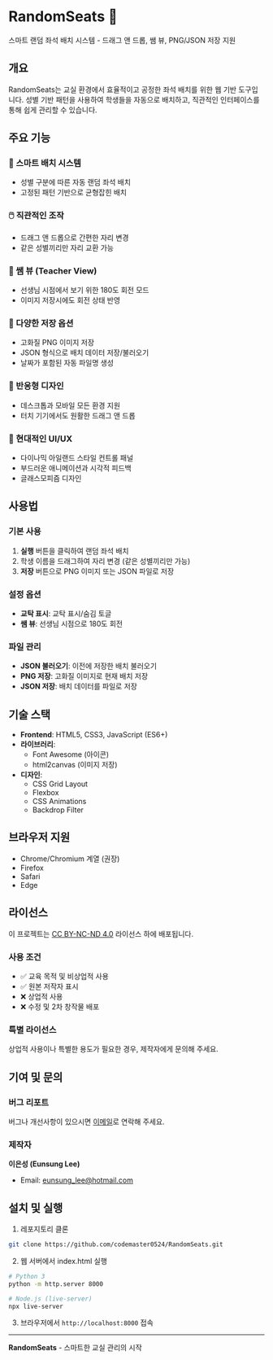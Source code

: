 # RandomSeats 🎯

스마트 랜덤 좌석 배치 시스템 - 드래그 앤 드롭, 쌤 뷰, PNG/JSON 저장 지원

## 개요

RandomSeats는 교실 환경에서 효율적이고 공정한 좌석 배치를 위한 웹 기반 도구입니다. 성별 기반 패턴을 사용하여 학생들을 자동으로 배치하고, 직관적인 인터페이스를 통해 쉽게 관리할 수 있습니다.

## 주요 기능

### 🎲 스마트 배치 시스템
- 성별 구분에 따른 자동 랜덤 좌석 배치
- 고정된 패턴 기반으로 균형잡힌 배치

### 🖱️ 직관적인 조작
- 드래그 앤 드롭으로 간편한 자리 변경
- 같은 성별끼리만 자리 교환 가능

### 🔄 쌤 뷰 (Teacher View)
- 선생님 시점에서 보기 위한 180도 회전 모드
- 이미지 저장시에도 회전 상태 반영

### 💾 다양한 저장 옵션
- 고화질 PNG 이미지 저장
- JSON 형식으로 배치 데이터 저장/불러오기
- 날짜가 포함된 자동 파일명 생성

### 📱 반응형 디자인
- 데스크톱과 모바일 모든 환경 지원
- 터치 기기에서도 원활한 드래그 앤 드롭

### 🎨 현대적인 UI/UX
- 다이나믹 아일랜드 스타일 컨트롤 패널
- 부드러운 애니메이션과 시각적 피드백
- 글래스모피즘 디자인

## 사용법

### 기본 사용
1. **실행** 버튼을 클릭하여 랜덤 좌석 배치
2. 학생 이름을 드래그하여 자리 변경 (같은 성별끼리만 가능)
3. **저장** 버튼으로 PNG 이미지 또는 JSON 파일로 저장

### 설정 옵션
- **교탁 표시**: 교탁 표시/숨김 토글
- **쌤 뷰**: 선생님 시점으로 180도 회전

### 파일 관리
- **JSON 불러오기**: 이전에 저장한 배치 불러오기
- **PNG 저장**: 고화질 이미지로 현재 배치 저장
- **JSON 저장**: 배치 데이터를 파일로 저장

## 기술 스택

- **Frontend**: HTML5, CSS3, JavaScript (ES6+)
- **라이브러리**: 
  - Font Awesome (아이콘)
  - html2canvas (이미지 저장)
- **디자인**: 
  - CSS Grid Layout
  - Flexbox
  - CSS Animations
  - Backdrop Filter

## 브라우저 지원

- Chrome/Chromium 계열 (권장)
- Firefox
- Safari
- Edge

## 라이선스

이 프로젝트는 [CC BY-NC-ND 4.0](https://creativecommons.org/licenses/by-nc-nd/4.0/) 라이선스 하에 배포됩니다.

### 사용 조건
- ✅ 교육 목적 및 비상업적 사용
- ✅ 원본 저작자 표시
- ❌ 상업적 사용
- ❌ 수정 및 2차 창작물 배포

### 특별 라이선스
상업적 사용이나 특별한 용도가 필요한 경우, 제작자에게 문의해 주세요.

## 기여 및 문의

### 버그 리포트
버그나 개선사항이 있으시면 [이메일](mailto:eunsung_lee@hotmail.com)로 연락해 주세요.

### 제작자
**이은성 (Eunsung Lee)**
- Email: eunsung_lee@hotmail.com

## 설치 및 실행

1. 레포지토리 클론
```bash
git clone https://github.com/codemaster0524/RandomSeats.git
```

2. 웹 서버에서 index.html 실행
```bash
# Python 3
python -m http.server 8000

# Node.js (live-server)
npx live-server
```

3. 브라우저에서 `http://localhost:8000` 접속

---

**RandomSeats** - 스마트한 교실 관리의 시작
